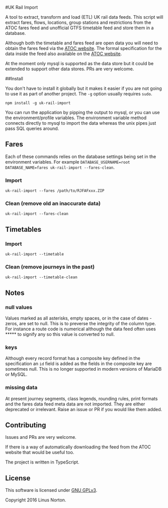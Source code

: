#UK Rail Import

A tool to extract, transform and load (ETL) UK rail data feeds. This script will extract fares, flows, locations, group stations and restrictions from the ATOC fares feed and unofficial GTFS timetable feed and store them in a database.

Although both the timetable and fares feed are open data you will need to obtain the fares feed via the [ATOC website](http://data.atoc.org/fares-data). The formal specification for the data inside the feed also available on the [ATOC website](http://data.atoc.org/sites/all/themes/atoc/files/SP0035.pdf).

At the moment only mysql is supported as the data store but it could be extended to support other data stores. PRs are very welcome.

##Install

You don't have to install it globally but it makes it easier if you are not going to use it as part of another project. The `-g` option usually requires `sudo`.

```
npm install -g uk-rail-import
```

You can run the application by pipping the output to mysql, or you can use the environment/profile variables. The environment variable method connects directly to mysql to import the data whereas the unix pipes just pass SQL queries around.

## Fares 

Each of these commands relies on the database settings being set in the environment variables. For example `DATABASE_USERNAME=root DATABASE_NAME=fares uk-rail-import --fares-clean`.

### Import
```
uk-rail-import --fares /path/to/RJFAFxxx.ZIP
```
### Clean (remove old an inaccurate data)
```
uk-rail-import --fares-clean
```
## Timetables
### Import
```
uk-rail-import --timetable
```
### Clean (remove journeys in the past)
```
uk-rail-import --timetable-clean
```

## Notes
### null values

Values marked as all asterisks, empty spaces, or in the case of dates - zeros, are set to null. This is to preverse the integrity of the column type. For instance a route code is numerical although the data feed often uses ***** to signify any so this value is converted to null. 

### keys
Although every record format has a composite key defined in the specification an `id` field is added as the fields in the composite key are sometimes null. This is no longer supported in modern versions of MariaDB or MySQL.

### missing data
At present journey segments, class legends, rounding rules, print formats  and the fares data feed meta data are not imported. They are either deprecated or irrelevant. Raise an issue or PR if you would like them added.

## Contributing

Issues and PRs are very welcome.  

If there is a way of automatically downloading the feed from the ATOC website that would be useful too.

The project is written in TypeScript.

## License

This software is licensed under [GNU GPLv3](https://www.gnu.org/licenses/gpl-3.0.en.html).

Copyright 2016 Linus Norton.

